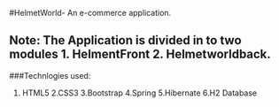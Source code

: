 #HelmetWorld- An e-commerce application.

## Note:  The Application is divided in to two modules 1. HelmentFront 2. Helmetworldback.

###Technlogies used:

1. HTML5
2.CSS3
3.Bootstrap
4.Spring
5.Hibernate
6.H2 Database
